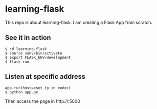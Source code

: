 # learning-flask

This repo is about learning-flask. I am creating a Flask App from scratch.

## See it in action
```
$ cd learning-flask
$ source venv/bin/activate
$ export FLASK_ENV=development
$ flask run
```
## Listen at specific address
```
app.run(host=<set ip in code>)
$ python app.py

```
Then access the page in http://<ip address>:5000
